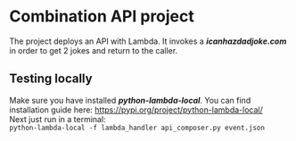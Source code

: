 # Combination API project
The project deploys an API with Lambda. It invokes a ***icanhazdadjoke.com*** in order to get 2 jokes and return to the caller.


## Testing locally
Make sure you have installed ***python-lambda-local***. You can find installation guide here: https://pypi.org/project/python-lambda-local/ <br>
Next just run in a terminal: <br>
`python-lambda-local -f lambda_handler api_composer.py event.json`